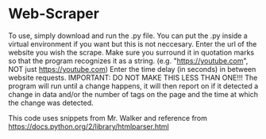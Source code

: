 # Web-Scraper

To use, simply download and run the .py file. You can put the .py inside a virtual environment if you want but this is not neccesary.
Enter the url of the website you wish the scrape. Make sure you surround it in quotation marks so that the program recognizes it as a string. (e.g. "https://youtube.com", NOT just https://youtube.com)
Enter the time delay (in seconds) in between website requests. IMPORTANT: DO NOT MAKE THIS LESS THAN ONE!!!
The program will run until a change happens, it will then report on if it detected a change in data and/or the number of tags on the page and the time at which the change was detected.

This code uses snippets from Mr. Walker and reference from https://docs.python.org/2/library/htmlparser.html
